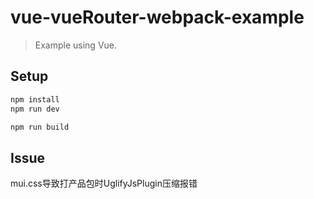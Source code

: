 # vue-vueRouter-webpack-example

> Example using Vue.

## Setup

``` bash
npm install
npm run dev
```

``` bash
npm run build
```

## Issue
mui.css导致打产品包时UglifyJsPlugin压缩报错